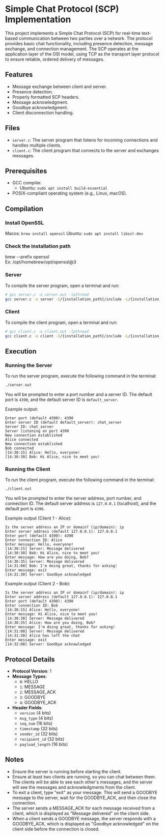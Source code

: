 # Simple Chat Protocol (SCP) Implementation

This project implements a Simple Chat Protocol (SCP) for real-time text-based communication between two parties over a network. The protocol provides basic chat functionality, including presence detection, message exchange, and connection management. The SCP operates at the application layer of the OSI model, using TCP as the transport layer protocol to ensure reliable, ordered delivery of messages.

## Features

- Message exchange between client and server.
- Presence detection.
- Properly formatted SCP headers.
- Message acknowledgment.
- Goodbye acknowledgment.
- Client disconnection handling.

## Files

- `server.c`: The server program that listens for incoming connections and handles multiple clients.
- `client.c`: The client program that connects to the server and exchanges messages.

## Prerequisites

- GCC compiler.
  - Ubuntu: `sudo apt install build-essential`
- POSIX-compliant operating system (e.g., Linux, macOS).

## Compilation

### Install OpenSSL
Macos: `brew install openssl`
Ubuntu: `sudo apt install libssl-dev`

### Check the installation path
brew --prefix openssl   
Ex: /opt/homebrew/opt/openssl@3

### Server

To compile the server program, open a terminal and run:

```sh
# gcc server.c -o server.out -lpthread
gcc server.c -o server -I/{installation_path}/include -L/{installation_path}/lib -lssl -lcrypto -pthread
```

### Client

To compile the client program, open a terminal and run:

```sh
# gcc client.c -o client.out -lpthread
gcc client.c -o client -I/{installation_path}/include -L/{installation_path}/lib -lssl -lcrypto -pthread
```

## Execution

### Running the Server

To run the server program, execute the following command in the terminal:

```sh
./server.out
```

You will be prompted to enter a port number and a server ID. The default port is `4390`, and the default server ID is `default_server`.

Example output:

```
Enter port (default 4390): 4390
Enter server ID (default default_server): chat_server
Server ID: chat_server
Server listening on port 4390
New connection established
Alice connected
New connection established
Bob connected
[14:30:15] Alice: Hello, everyone!
[14:30:30] Bob: Hi Alice, nice to meet you!
```

### Running the Client

To run the client program, execute the following command in the terminal:

```sh
./client.out
```

You will be prompted to enter the server address, port number, and connection ID. The default server address is `127.0.0.1` (localhost), and the default port is `4390`.

Example output (Client 1 - Alice):

```
Is the server address an IP or domain? (ip/domain): ip
Enter server address (default 127.0.0.1): 127.0.0.1
Enter port (default 4390): 4390
Enter connection ID: Alice
Enter message: Hello, everyone!
[14:30:15] Server: Message delivered
[14:30:30] Bob: Hi Alice, nice to meet you!
Enter message: How are you doing, Bob?
[14:30:35] Server: Message delivered
[14:31:00] Bob: I'm doing great, thanks for asking!
Enter message: exit
[14:31:30] Server: Goodbye acknowledged
```

Example output (Client 2 - Bob):

```
Is the server address an IP or domain? (ip/domain): ip
Enter server address (default 127.0.0.1): 127.0.0.1
Enter port (default 4390): 4390
Enter connection ID: Bob
[14:30:15] Alice: Hello, everyone!
Enter message: Hi Alice, nice to meet you!
[14:30:30] Server: Message delivered
[14:30:35] Alice: How are you doing, Bob?
Enter message: I'm doing great, thanks for asking!
[14:31:00] Server: Message delivered
[14:31:30] Alice has left the chat
Enter message: exit
[14:32:00] Server: Goodbye acknowledged
```

## Protocol Details

- **Protocol Version**: 1
- **Message Types**:
  - `0`: HELLO
  - `1`: MESSAGE
  - `2`: MESSAGE_ACK
  - `3`: GOODBYE
  - `4`: GOODBYE_ACK
- **Header Fields**:
  - `version` (4 bits)
  - `msg_type` (4 bits)
  - `seq_num` (16 bits)
  - `timestamp` (32 bits)
  - `sender_id` (32 bits)
  - `recipient_id` (32 bits)
  - `payload_length` (16 bits)

## Notes

- Ensure the server is running before starting the client.
- Ensure at least two clients are running, so you can chat between them. The clients will be able to see each other's messages, and the server will see the messages and acknowledgments from the client.
- To exit a client, type "exit" as your message. This will send a GOODBYE message to the server, wait for the GOODBYE_ACK, and then close the connection.
- The server sends a MESSAGE_ACK for each message received from a client, which is displayed as "Message delivered" on the client side.
- When a client sends a GOODBYE message, the server responds with a GOODBYE_ACK, which is displayed as "Goodbye acknowledged" on the client side before the connection is closed.

